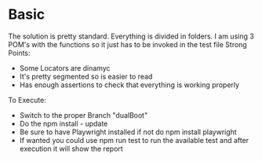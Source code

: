 # Basic
The solution is pretty standard.
Everything is divided in folders.
I am using 3 POM's with the functions so it just has to be invoked in the test file
Strong Points:
- Some Locators are dinamyc
- It's pretty segmented so is easier to read
- Has enough assertions to check that everything is working properly
  

To Execute:
- Switch to the proper Branch "dualBoot"
- Do the npm install - update
- Be sure to have Playwright installed if not do npm install playwright
- If wanted you could use npm run test to run the available test and after execution it will show the report
